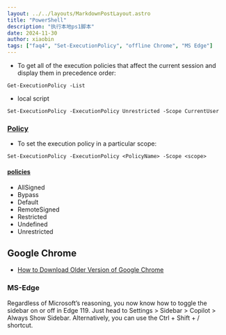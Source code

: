 ```yaml
---
layout: ../../layouts/MarkdownPostLayout.astro
title: "PowerShell"
description: "执行本地ps1脚本"
date: 2024-11-30
author: xiaobin
tags: ["faq4", "Set-ExecutionPolicy", "offline Chrome", "MS Edge"]
---
```


- To get all of the execution policies that affect the current session and display them in precedence order:
```
Get-ExecutionPolicy -List
```
- local script
```
Set-ExecutionPolicy -ExecutionPolicy Unrestricted -Scope CurrentUser
```

### [Policy](https://learn.microsoft.com/en-us/powershell/module/microsoft.powershell.core/about/about_execution_policies?view=powershell-7.4#change-the-execution-policy)
- To set the execution policy in a particular scope:
```
Set-ExecutionPolicy -ExecutionPolicy <PolicyName> -Scope <scope>
```

#### [policies](https://learn.microsoft.com/en-us/powershell/module/microsoft.powershell.core/about/about_execution_policies?view=powershell-7.4#powershell-execution-policies)
- AllSigned
- Bypass
- Default
- RemoteSigned
- Restricted
- Undefined
- Unrestricted

## Google Chrome
- [How to Download Older Version of Google Chrome](https://squirrelistic.com/blog/how_to_download_older_version_of_google_chrome)

### MS-Edge
Regardless of Microsoft’s reasoning, you now know how to toggle the sidebar on or off in Edge 119. 
Just head to Settings > Sidebar > Copilot > Always Show Sidebar. Alternatively, you can use the Ctrl + Shift + / shortcut.
